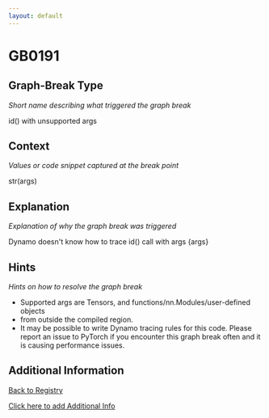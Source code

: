 ```yaml
---
layout: default
---
```

# GB0191

## Graph-Break Type
*Short name describing what triggered the graph break*

id() with unsupported args

## Context
*Values or code snippet captured at the break point*

str(args)

## Explanation
*Explanation of why the graph break was triggered*

Dynamo doesn't know how to trace id() call with args {args}

## Hints
*Hints on how to resolve the graph break*

- Supported args are Tensors, and functions/nn.Modules/user-defined objects 
- from outside the compiled region.
- It may be possible to write Dynamo tracing rules for this code. Please report an issue to PyTorch if you encounter this graph break often and it is causing performance issues.


## Additional Information

<!-- ADDITIONAL INFORMATION START - Add custom information below this line -->

<!-- ADDITIONAL INFORMATION END -->

[Back to Registry](../index.html)

[Click here to add Additional Info](https://github.com/pytorch-labs/compile-graph-break-site/edit/main/docs/gb/gb0191.md)
